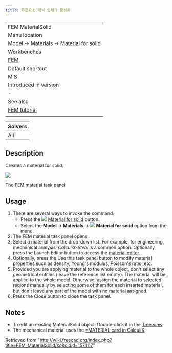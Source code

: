 ```yaml
---
title: 유한요소 해석 입체의 물성치
---
```

|  |
| --- |
| FEM MaterialSolid |
| Menu location |
| Model → Materials → Material for solid |
| Workbenches |
| [FEM](/FEM_Workbench "FEM Workbench") |
| Default shortcut |
| M S |
| Introduced in version |
| - |
| See also |
| [FEM tutorial](/FEM_tutorial "FEM tutorial") |
|  |

| Solvers |
| --- |
| All |

## Description

Creates a material for solid.

![](/images/FEMMaterialSolidProperties.png)

The FEM material task panel

## Usage

1. There are several ways to invoke the command:
   * Press the ![](/images/FEM_MaterialSolid.svg) [Material for solid](/FEM_MaterialSolid "FEM MaterialSolid") button.
   * Select the **Model → Materials → ![](/images/FEM_MaterialSolid.svg) Material for solid‏‎** option from the menu.
2. The FEM material task panel opens.
3. Select a material from the drop-down list. For example, for engineering mechanical analysis, *CalculiX-Steel* is a common option. Optionally press the Launch Editor button to access the [material editor](/Material_Edit "Material Edit").
4. Optionally, press the Use this task panel button to modify material properties such as density, Young's modulus, Poisson's ratio, etc.
5. Provided you are applying material to the whole object, don't select any geometrical entities (leave the reference list empty). The material will be applied to the whole model. Otherwise, assign the material to selected regions manually by selecting some of them for each inserted material, but don't leave any part of the model with no material assigned.
6. Press the Close button to close the task panel.

## Notes

* To edit an existing MaterialSolid object: Double-click it in the [Tree view](/Tree_view "Tree view").
* The mechanical material uses the [\*MATERIAL card in CalculiX](https://web.mit.edu/calculix_v2.7/CalculiX/ccx_2.7/doc/ccx/node216.html).

Retrieved from "<http://wiki.freecad.org/index.php?title=FEM_MaterialSolid/ko&oldid=1571117>"